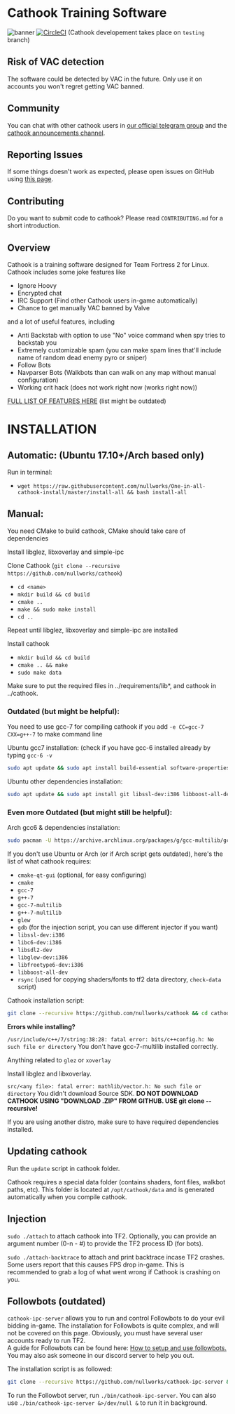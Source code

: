 # Cathook Training Software
![banner](http://i.imgur.com/w96wdtE.png)
[![CircleCI](https://circleci.com/gh/nullworks/cathook.svg?style=svg)](https://circleci.com/gh/nullworks/cathook) (Cathook developement takes place on `testing` branch)

## Risk of VAC detection

The software could be detected by VAC in the future. Only use it on accounts you won't regret getting VAC banned.

## Community
You can chat with other cathook users in [our official telegram group](https://t.me/nullifiedcat) and the [cathook announcements channel](https://t.me/cathook_cheat).

## Reporting Issues

If some things doesn't work as expected, please open issues on GitHub using [this page](https://github.com/nullworks/cathook/issues).

## Contributing

Do you want to submit code to cathook? Please read `CONTRIBUTING.md` for a short introduction.

## Overview

Cathook is a training software designed for Team Fortress 2 for Linux. Cathook includes some joke features like

* Ignore Hoovy
* Encrypted chat
* IRC Support (Find other Cathook users in-game automatically)
* Chance to get manually VAC banned by Valve

and a lot of useful features, including

* Anti Backstab with option to use "No" voice command when spy tries to backstab you
* Extremely customizable spam (you can make spam lines that'll include name of random dead enemy pyro or sniper)
* Follow Bots
* Navparser Bots (Walkbots than can walk on any map without manual configuration)
* Working crit hack (does not work right now (works right now))

[FULL LIST OF FEATURES HERE](https://github.com/nullworks/cathook/wiki/Feature-List-and-explanations) (list might be outdated)

# INSTALLATION

## Automatic: (Ubuntu 17.10+/Arch based only)
Run in terminal:

* `wget https://raw.githubusercontent.com/nullworks/One-in-all-cathook-install/master/install-all && bash install-all`

## Manual:
You need CMake to build cathook, CMake should take care of dependencies

Install libglez, libxoverlay and simple-ipc

Clone Cathook (`git clone --recursive https://github.com/nullworks/cathook`)

* `cd <name>`
* `mkdir build && cd build`
* `cmake ..`
* `make && sudo make install`
* `cd ..`

Repeat until libglez, libxoverlay and simple-ipc are installed

Install cathook

* `mkdir build && cd build`
* `cmake .. && make`
* `sudo make data`

Make sure to put the required files in ../requirements/lib*, and cathook in ../cathook.

### Outdated (but might be helpful):

You need to use gcc-7 for compiling cathook if you add `-e CC=gcc-7 CXX=g++-7` to make command line

Ubuntu gcc7 installation: (check if you have gcc-6 installed already by typing `gcc-6 -v`
```bash
sudo apt update && sudo apt install build-essential software-properties-common -y && sudo add-apt-repository ppa:ubuntu-toolchain-r/test -y && sudo apt update && sudo apt install gcc-snapshot g++-7-multilib gcc-7 g++-7 -y
```

Ubuntu other dependencies installation:

```bash
sudo apt update && sudo apt install git libssl-dev:i386 libboost-all-dev libc6-dev:i386 gdb libsdl2-dev libglew-dev:i386 libfreetype6-dev:i386 -y 
```

### Even more Outdated (but might still be helpful):

Arch gcc6 & dependencies installation:
```bash
sudo pacman -U https://archive.archlinux.org/packages/g/gcc-multilib/gcc-multilib-6.3.1-2-x86_64.pkg.tar.xz https://archive.archlinux.org/packages/g/gcc-libs-multilib/gcc-libs-multilib-6.3.1-2-x86_64.pkg.tar.xz https://archive.archlinux.org/packages/l/lib32-gcc-libs/lib32-gcc-libs-6.3.1-2-x86_64.pkg.tar.xz && sudo cp -r /usr/include/c++/6.3.1/ /tmp/ && sudo pacman -S gdb gdb-common glew1.10 glew lib32-glew1.10 rsync lib62-gcc-libs gcc-libs-multilib gcc-multilib --noconfirm && yes | sudo cp -r  /tmp/6.3.1/ /usr/include/c++/
```

If you don't use Ubuntu or Arch (or if Arch script gets outdated), here's the list of what cathook requires:

* `cmake-qt-gui` (optional, for easy configuring)
* `cmake`
* `gcc-7`
* `g++-7`
* `gcc-7-multilib`
* `g++-7-multilib`
* `glew`
* `gdb` (for the injection script, you can use different injector if you want)
* `libssl-dev:i386`
* `libc6-dev:i386`
* `libsdl2-dev`
* `libglew-dev:i386`
* `libfreetype6-dev:i386`
* `libboost-all-dev`
* `rsync` (used for copying shaders/fonts to tf2 data directory, `check-data` script)


Cathook installation script:
```bash
git clone --recursive https://github.com/nullworks/cathook && cd cathook && bash build-tf2
```

**Errors while installing?**

`/usr/include/c++/7/string:38:28: fatal error: bits/c++config.h: No such file or directory`
You don't have gcc-7-multilib installed correctly.

Anything related to `glez` or `xoverlay`

Install libglez and libxoverlay.

`src/<any file>: fatal error: mathlib/vector.h: No such file or directory`
You didn't download Source SDK. **DO NOT DOWNLOAD CATHOOK USING "DOWNLOAD .ZIP" FROM GITHUB. USE git clone --recursive!**

If you are using another distro, make sure to have required dependencies installed.

## Updating cathook
Run the `update` script in cathook folder.

Cathook requires a special data folder (contains shaders, font files, walkbot paths, etc). This folder is located at `/opt/cathook/data` and is generated automatically when you compile cathook.

## Injection
`sudo ./attach` to attach cathook into TF2. Optionally, you can provide an argument number (0-n - #) to provide the TF2 process ID (for bots).

`sudo ./attach-backtrace` to attach and print backtrace incase TF2 crashes. Some users report that this causes FPS drop in-game. This is recommended to grab a log of what went wrong if Cathook is crashing on you.

## Followbots (outdated)
`cathook-ipc-server` allows you to run and control Followbots to do your evil bidding in-game. The installation for Followbots is quite complex, and will not be covered on this page. Obviously, you must have several user accounts ready to run TF2.  
A guide for Followbots can be found here: [How to setup and use followbots.](https://www.youtube.com/watch?v=kns5-nw7xUg)  
You may also ask someone in our discord server to help you out.

The installation script is as followed:
```bash
git clone --recursive https://github.com/nullworks/cathook-ipc-server && cd cathook-ipc-server && make -j4
```
To run the Followbot server, run `./bin/cathook-ipc-server`. You can also use `./bin/cathook-ipc-server &>/dev/null &` to run it in background.

